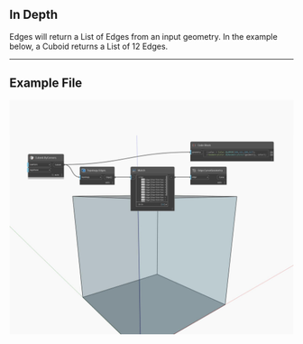 ## In Depth
Edges will return a List of Edges from an input geometry. In the example below, a Cuboid returns a List of 12 Edges.
___
## Example File

![Edges](./Autodesk.DesignScript.Geometry.Topology.Edges_img.jpg)

